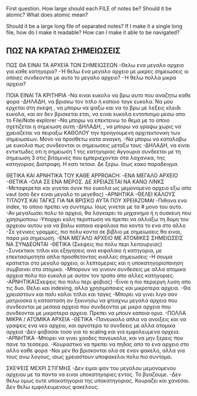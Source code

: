 First question. How large should each FILE of notes be? 
Should it be atomic? What does atomic mean?

Should it be a large long file of separated notes? 
If I make it a single long file, how do I make it readable? 
How can I make it able to be navigated?

ΠΩΣ ΝΑ ΚΡΑΤΑΩ ΣΗΜΕΙΩΣΕΙΣ
----------------------
ΠΩΣ ΘΑ ΕΙΝΑΙ ΤΑ ΑΡΧΕΙΑ ΤΩΝ ΣΗΜΕΙΩΣΕΩΝ
	-Θελω ενα μεγαλο αρχειο για καθε κατηγορια? 
	-Ή θελω ένα μεγαλο αρχειο με μικρες σημειωσεις οι οποιες συνδεονται με αυτο το μεγαλο αρχειο? 
	-Ή θελω πολλα μικρα αρχεια?

ΠΟΙΑ ΕΙΝΑΙ ΤΑ ΚΡΙΤΗΡΙΑ 
	-Να ειναι ευκολο να βρω αυτο που αναζητω καθε φορα
		-ΔΗΛΑΔΗ, να βρισκω τον τιτλο ή καποιο ταγκ ευκολα. Να μου ερχεται στη σκεψη , να μπορω να ψαξω και να το βρω με λεξεις κλειδι ευκολα, και αν δεν βρισκεται ετσι, να ειναι ευκολα εντοπισιμο μεσω απο το File/Note explorer
	-Να μπορω να επεκτεινω το θεμα με το οποιο σχετιζεται η σημειωση αυτη
		-ΔΗΛΑΔΗ, , να μπορω να γραψω χωρις να χρειαζεται να πειραξω ΚΑΘΟΛΟΥ την προηγουμενη αρχιτεκτονικη των σημειωσεων. Μονο να προσθετω κατα αναγκη.
	-Να μπορω να καταλαβω με ευκολια πως συνδεονται οι σημειωσεις μεταξυ τους
		-ΔΗΛΑΔΗ, να ειναι εντικτωδες οτι η σημειωση 1 της κατηγοριας Αγγουρια συνδεεται με τη σημειωση 3 στις βιταμινες που εμπεριεχονται στα λαχανικα, της κατηγοριας Διατροφη. Η κατι τετοιο. Δε ξερω. Ισως κακο παραδειγμα.

ΘΕΤΙΚΑ ΚΑΙ ΑΡΝΗΤΙΚΑ ΤΟΥ ΚΑΘΕ APPROACH:
	-ΕΝΑ ΜΕΓΑΛΟ ΑΡΧΕΙΟ
		-ΘΕΤΙΚΑ
			-ΟΛΑ ΣΕ ΕΝΑ ΜΕΡΟΣ. ΔΕ ΧΡΕΙΑΖΕΤΑΙ ΝΑ ΚΑΝΩ ΛΙΝΚΣ
			-Μεταφερεται και γινεται συνκ πιο ευκολα ως μεμονομενο αρχειο εξω απο vaut (οσο δεν ειναι μεγαλο το μεγεθος)
		-ΑΡΝΗΤΙΚΑ
			-ΘΕΛΕΙ ΚΑΛΟΥΣ ΤΙΤΛΟΥΣ ΚΑΙ ΤΑΓΚΣ ΓΙΑ ΝΑ ΒΡΙΣΚΩ ΑΥΤΑ ΠΟΥ ΧΡΕΙΑΖΟΜΑΙ
				-Πιθανα ενα index, το οποιο πρεπει να συντηρω. Ισως γινεται με τα # μονο του αυτο.
			-Αν μεγαλωσει πολυ το αρχειο, θα λαγκαρει το μηχανημα ή η συσκευη που χρησιμοποιω
			-Υπαρχει καλη περιπτωση να πρεπει να αλλαξω τη δομη του αρχειου αυτου για να βαλω καποια κεφαλαια πιο κοντα το ενα στο αλλο
			-Σε γενικες γραμμες, πιο πολυ κοντα σε βιβλιο με σημειωσεις θα ειναι, παρα μια σημειωση.
	-ΕΝΑ ΜΕΓΑΛΟ ΑΡΧΕΙΟ ΜΕ ΑΤΟΜΙΚΕΣ ΣΗΜΕΙΩΣΕΙΣ ΝΑ ΣΥΝΔΕΟΝΤΑΙ
		-ΘΕΤΙΚΑ (Σκεψεις πιο πολυ περι λειτουργιας)
			-Συνεκτικοι τιτλοι και εξηγησεις ανα κεφαλαιο ή κατηγορια, με επεκτασιμοτητα απλα προσθετοντας κιαλλες σημειωσεις
			-Η σουμα κρατιεται στο μεγαλο αρχειο, οι λεπτομεριες και η υποκατηγοριοποιηση συμβαινει στα ατομικα. 
			-Μπορουν να γινουν συνδεσεις με αλλα ατομικα αρχεια πολυ πιο ευκολα με αυτον τον τροπο απο αλλες κατηγοριες.
		-ΑΡΝΗΤΙΚΑ(Σκεψεις πιο πολυ περι φοβιας)
			-Ειναι η πιο περιεργη λυση απο τις δυο. Θελει και indexing, αλλα χρησιμοποιεις και μικροτερα αρχεια. 
			-Θα χρειαστουν και παλι καλοι τιτλοι και ταγκς
			-Μπορει να γινει λιγο σαν ματριοσκα η κατασταση αν ξεκινησω να φτιαχνω μεγαλα αρχεια που συνδεονται με μεσαια αρχεια που συνδεονται με μικρα αρχεια που συνδεονται με μικροτερα αρχεια. Πρεπει να μπουν καποια ορια.
	-ΠΟΛΛΑ ΜΙΚΡΑ / ΑΤΟΜΙΚΑ ΑΡΧΕΙΑ
		-ΘΕΤΙΚΑ
			-Πανευκολο απλα να ανοιξεις και να γραψεις ενα νεο αρχειο, και αργοτερα το συνδεεις με αλλα ατομικα αρχεια
			-Δεν φοβασαι τοσο για το scaling και για εμφολευμενα αρχεια.
		-ΑΡΝΗΤΙΚΑ
			-Μπορει να γινει χαοδες πανευκολα, και να μην ξερεις που πανε τα τεσσερα.
			-Κουραστικο να πρεπει να πηδας απο το ενα αρχειο στο αλλο καθε φορα
			-Ναι μεν θα βρισκονται ολα σε εναν φακελο, αλλα για τους ανω λογους, ισως χρειαστουν υποφακελοι πολυ πιο συντομα.

ΣΚΕΨΕΙΣ ΜΕΧΡΙ ΣΤΙΓΜΗΣ
-Δεν ειμαι φαν του μεγαλου μεμονομενου αρχειου με τα παντα να ειναι υποκατηγοριες εντος. Το βγαζουμε.
-Δεν θελω ομως ουτε υποκατηγορια της υποκατηγοριας. Κουραζει και χανεσαι. Δεν θελω εμφολευμενους φακελους.